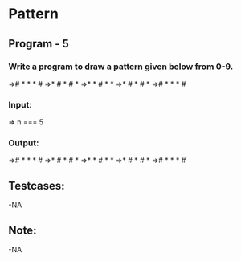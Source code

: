 # Pattern 
## Program -  5
### Write a program to draw a pattern given below from 0-9.
=># * * * #
=>* # * # *
=>* * # * *
=>* # * # *
=># * * * #
### Input:
=> n === 5
### Output:
=># * * * #
=>* # * # *
=>* * # * *
=>* # * # *
=># * * * #
## Testcases:
-NA
## Note:
-NA